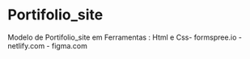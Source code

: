 # Portifolio_site
Modelo de Portifolio_site em Ferramentas : Html e Css- formspree.io - netlify.com - figma.com
